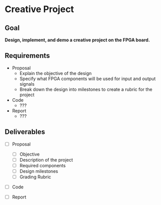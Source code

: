# Creative Project

## Goal

**Design, implement, and demo a creative project on the FPGA board.**

## Requirements

- Proposal
  - Explain the objective of the design
  - Specify what FPGA components will be used for input and output signals
  - Break down the design into milestones to create a rubric for the project
- Code
  - ???
- Report
  - ???

## Deliverables

- [ ] Proposal
  - [ ] Objective
  - [ ] Description of the project
  - [ ] Required components
  - [ ] Design milestones
  - [ ] Grading Rubric
- [ ] Code
- [ ] Report

